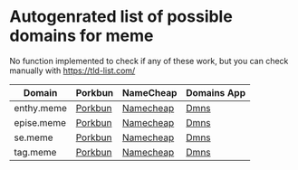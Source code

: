 # Autogenrated list of possible domains for meme

No function implemented to check if any of these work, but you can check manually with https://tld-list.com/

| Domain | Porkbun | NameCheap | Domains App |
|---|---|---|---|
| enthy.meme | [Porkbun](https://porkbun.com/checkout/search?prb=e814663da1&tlds=&idnLanguage=&search=search&q=enthy.meme) | [Namecheap](https://www.namecheap.com/domains/registration/results/?domain=enthy.meme) | [Dmns](https://dmns.app/domains?q=enthy.meme) |
| epise.meme | [Porkbun](https://porkbun.com/checkout/search?prb=e814663da1&tlds=&idnLanguage=&search=search&q=epise.meme) | [Namecheap](https://www.namecheap.com/domains/registration/results/?domain=epise.meme) | [Dmns](https://dmns.app/domains?q=epise.meme) |
| se.meme | [Porkbun](https://porkbun.com/checkout/search?prb=e814663da1&tlds=&idnLanguage=&search=search&q=se.meme) | [Namecheap](https://www.namecheap.com/domains/registration/results/?domain=se.meme) | [Dmns](https://dmns.app/domains?q=se.meme) |
| tag.meme | [Porkbun](https://porkbun.com/checkout/search?prb=e814663da1&tlds=&idnLanguage=&search=search&q=tag.meme) | [Namecheap](https://www.namecheap.com/domains/registration/results/?domain=tag.meme) | [Dmns](https://dmns.app/domains?q=tag.meme) |
